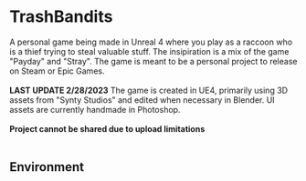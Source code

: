 # TrashBandits
A personal game being made in Unreal 4 where you play as a raccoon who is a thief trying to steal valuable stuff. The insipiration is a mix of the game "Payday" and "Stray". The game is meant to be a personal project to release on Steam or Epic Games. 
<br  />
<br  />
**LAST UPDATE 2/28/2023**
The game is created in UE4, primarily using 3D assets from "Synty Studios" and edited when necessary in Blender. UI assets are currently handmade in Photoshop.
<br  />
<br  />
**Project cannot be shared due to upload limitations**
<br  />
<br  />
## Environment 
